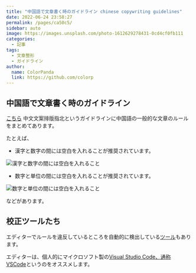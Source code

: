 ```yaml
---
title: "中国語で文章書く時のガイドライン chinese copywriting guidelines"
date: 2022-06-24 23:58:27
permalink: /pages/ca50c5/
sidebar: auto
image: https://images.unsplash.com/photo-1612629278431-0cd4cf0fb111
categories:
  - 記事
tags:
  - 文章整形
  - ガイドライン
author:
  name: ColorPanda
  link: https://github.com/colorp
---
```


## 中国語で文章書く時のガイドライン

[こちら](https://github.com/sparanoid/chinese-copywriting-guidelines/blob/master/README.zh-Hans.md) <label lang="zh">中文文案排版指北</label>というガイドラインに中国語の一般的な文章のルールをまとめてあります。

たとえば、

- 漢字と数字の間には空白を入れることが推奨されています。

![漢字と数字の間には空白を入れること](https://cdn.jsdelivr.net/gh/colorp/img/2022/20220625002238.png)

- 数字と単位の間には空白を入れることが推奨されています。

![数字と単位の間には空白を入れること](https://cdn.jsdelivr.net/gh/colorp/img/2022/20220625002418.png)

などがあります。

## 校正ツールたち

エディターでルールを違反しているところを自動的に検出している[ツール](https://github.com/sparanoid/chinese-copywriting-guidelines/blob/master/README.zh-Hans.md#工具)もあります。

エディターは、個人的にマイクロソフト製の[Visual Studio Code、通称 VSCode](https://code.visualstudio.com/)というのをオススメします。

